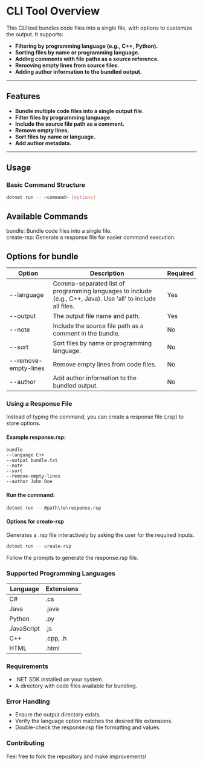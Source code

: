 # **CLI Tool Overview**  
This CLI tool bundles code files into a single file, with options to customize the output. It supports:  
- **Filtering by programming language (e.g., C++, Python).**  
- **Sorting files by name or programming language.**  
- **Adding comments with file paths as a source reference.**  
- **Removing empty lines from source files.**  
- **Adding author information to the bundled output.**

---

## **Features**
- **Bundle multiple code files into a single output file.**
- **Filter files by programming language.**
- **Include the source file path as a comment.**
- **Remove empty lines.**
- **Sort files by name or language.**
- **Add author metadata.**

---

## **Usage**  
### **Basic Command Structure**  
```bash
dotnet run -- <command> [options]
```

## **Available Commands**
bundle: Bundle code files into a single file.  
create-rsp: Generate a response file for easier command execution.  

## **Options for bundle**
| Option             | Description                                                                                       | Required |
|--------------------|---------------------------------------------------------------------------------------------------|----------|
| --language         | Comma-separated list of programming languages to include (e.g., C++, Java). Use 'all' to include all files. | Yes      |
| --output           | The output file name and path.                                                                    | Yes      |
| --note             | Include the source file path as a comment in the bundle.                                           | No       |
| --sort             | Sort files by name or programming language.                                                       | No       |
| --remove-empty-lines | Remove empty lines from code files.                                                              | No       |
| --author           | Add author information to the bundled output.                                                     | No       |


### Using a Response File

Instead of typing the command, you can create a response file (.rsp) to store options.

#### Example response.rsp:

```text
bundle
--language C++  
--output bundle.txt  
--note  
--sort  
--remove-empty-lines  
--author John Doe
```

#### Run the command:
```bash
dotnet run -- @path\to\response.rsp
```

#### Options for create-rsp
Generates a .rsp file interactively by asking the user for the required inputs.

```bash
dotnet run -- create-rsp
```
Follow the prompts to generate the response.rsp file.

### Supported Programming Languages

| Language    | Extensions        |
|-------------|-------------------|
| C#          | .cs               |
| Java        | .java             |
| Python      | .py               |
| JavaScript  | .js               |
| C++         | .cpp, .h          |
| HTML        | .html             |

### Requirements

- .NET SDK installed on your system.
- A directory with code files available for bundling.

### Error Handling

- Ensure the output directory exists.
- Verify the language option matches the desired file extensions.
- Double-check the response.rsp file formatting and values.

### Contributing

Feel free to fork the repository and make improvements!
